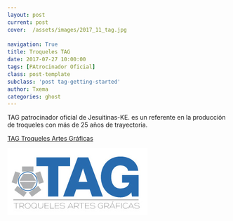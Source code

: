 ```yaml
---
layout: post
current: post
cover:  /assets/images/2017_11_tag.jpg

navigation: True
title: Troqueles TAG
date: 2017-07-27 10:00:00
tags: [PAtrocinador Oficial]
class: post-template
subclass: 'post tag-getting-started'
author: Txema
categories: ghost
---
```


TAG patrocinador oficial de Jesuitinas-KE. es un referente en la producción de troqueles con más de 25 años de trayectoria.


<p> <a href="http://www.troquelestag.com/es/inicio">TAG Troqueles Artes Gráficas</a></p>
<p><a href="http://www.troquelestag.com/es/inicio"><img src="/assets/images/2017_11_tag.jpg" alt="TAG"></a></p>


